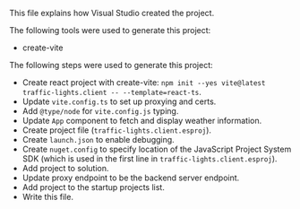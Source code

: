 This file explains how Visual Studio created the project.

The following tools were used to generate this project:
- create-vite

The following steps were used to generate this project:
- Create react project with create-vite: `npm init --yes vite@latest traffic-lights.client -- --template=react-ts`.
- Update `vite.config.ts` to set up proxying and certs.
- Add `@type/node` for `vite.config.js` typing.
- Update `App` component to fetch and display weather information.
- Create project file (`traffic-lights.client.esproj`).
- Create `launch.json` to enable debugging.
- Create `nuget.config` to specify location of the JavaScript Project System SDK (which is used in the first line in `traffic-lights.client.esproj`).
- Add project to solution.
- Update proxy endpoint to be the backend server endpoint.
- Add project to the startup projects list.
- Write this file.
